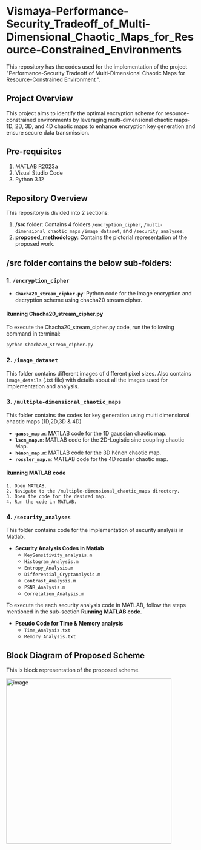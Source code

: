 # Vismaya-Performance-Security_Tradeoff_of_Multi-Dimensional_Chaotic_Maps_for_Resource-Constrained_Environments
This repository has the codes used for the implementation of the project "Performance-Security Tradeoff of Multi-Dimensional Chaotic Maps for Resource-Constrained Environment
".
## Project Overview
This project aims to identify the optimal encryption scheme for resource-constrained environments by leveraging multi-dimensional chaotic maps-1D, 2D, 3D, and 4D chaotic maps to enhance encryption key generation and ensure secure data transmission. 
## Pre-requisites
1. MATLAB R2023a
2. Visual Studio Code
3. Python 3.12
## Repository Overview

This repository is divided into 2 sections:

1. **/src** folder: Contains 4 folders `/encryption_cipher`, `/multi-dimensional_chaotic_maps` `/image_dataset`, and `/security_analyses`.
2. **proposed_methodology**: Contains the pictorial representation of the proposed work.

/src folder contains the below sub-folders:
-------------------------------------

### 1. `/encryption_cipher`

- **`Chacha20_stream_cipher.py`**: Python code for the image encryption and decryption scheme using chacha20 stream cipher.
#### Running Chacha20_stream_cipher.py
To execute the Chacha20_stream_cipher.py code, run the following command in terminal:

```python Chacha20_stream_cipher.py```


### 2. `/image_dataset`
This folder contains different images of different pixel sizes. Also contains `image_details` (.txt file) with details about all the images used for implementation and analysis.

### 3. `/multiple-dimensional_chaotic_maps`
This folder contains the codes for key generation using multi dimensional chaotic maps (1D,2D,3D & 4D)
- **`gauss_map.m`**: MATLAB code for the 1D gaussian chaotic map.
- **`lscm_map.m`**: MATLAB code for the 2D-Logistic sine coupling chaotic Map.
- **`hénon_map.m`**: MATLAB code for the 3D hénon chaotic map.
- **`rossler_map.m`**: MATLAB code for the 4D rossler chaotic map.
#### Running MATLAB code
```
1. Open MATLAB.
2. Navigate to the /multiple-dimensional_chaotic_maps directory.
3. Open the code for the desired map.
4. Run the code in MATLAB.
```

### 4. `/security_analyses`

This folder contains code for the implementation of security analysis in Matlab.

- **Security Analysis Codes in Matlab**
    - `KeySensitivity_analysis.m`
    - `Histogram_Analysis.m`
    - `Entropy_Analysis.m`
    - `Differential_Cryptanalysis.m`
    - `Contrast_Analysis.m`
    - `PSNR_Analysis.m`
    - `Correlation_Analysis.m`

To execute the each security analysis code in MATLAB, follow the steps mentioned in the sub-section **Running MATLAB code**.

- **Pseudo Code for Time & Memory analysis** 
    - `Time_Analysis.txt`
    - `Memory_Analysis.txt`

## Block Diagram of Proposed Scheme

This is block representation of the proposed scheme.

<img width="436" alt="image" src="https://github.com/vismaya74/Performance-Security_Tradeoff_of_Multi-Dimensional_Chaotic_Maps_for_RC_Environments/assets/115627302/6b8bf9a6-5a28-4282-aa83-d1e5f60092bf">


   
